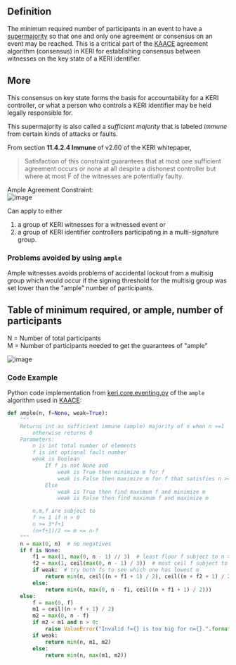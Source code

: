 ## Definition

The minimum required number of participants in an event to have a [supermajority](supermajority) so that one and only one agreement or consensus on an event may be reached. This is a critical part of the [KAACE](KAACE) agreement algorithm (consensus) in KERI for establishing consensus between witnesses on the key state of a KERI identifier. 

## More

This consensus on key state forms the basis for accountability for a KERI controller, or what a person who controls a KERI identifier may be held legally responsible for.

This supermajority is also called a _sufficient majority_ that is labeled _immune_ from certain kinds of attacks or faults. 

From section **11.4.2.4 Immune** of v2.60 of the KERI whitepaper, 
> Satisfaction of this constraint guarantees that at most one sufficient agreement occurs or none at
all despite a dishonest controller but where at most F of the witnesses are potentially faulty.

Ample Agreement Constraint:   
![image](https://github.com/WebOfTrust/WOT-terms/assets/65027257/5c8733c1-4370-420c-83f0-f6e778a6b68f)

Can apply to either

1) a group of KERI witnesses for a witnessed event or 
2) a group of KERI identifier controllers participating in a multi-signature group.

### Problems avoided by using `ample`

Ample witnesses avoids problems of accidental lockout from a multisig group which would occur if the signing threshold for the multisig group was set lower than the "ample" number of participants.

## Table of minimum required, or ample, number of participants

N = Number of total participants  
M = Number of participants needed to get the guarantees of "ample"

![image](https://github.com/WebOfTrust/WOT-terms/assets/65027257/01363aeb-7055-4413-bbc4-8f89325e703a)

### Code Example

Python code implementation from [keri.core.eventing.py](https://github.com/WebOfTrust/keripy/blob/development/src/keri/core/eventing.py) of the `ample` algorithm used in [KAACE](KAACE):

```python
def ample(n, f=None, weak=True):
    """
    Returns int as sufficient immune (ample) majority of n when n >=1
        otherwise returns 0
    Parameters:
        n is int total number of elements
        f is int optional fault number
        weak is Boolean
            If f is not None and
                weak is True then minimize m for f
                weak is False then maximize m for f that satisfies n >= 3*f+1
            Else
                weak is True then find maximum f and minimize m
                weak is False then find maximum f and maximize m

        n,m,f are subject to
        f >= 1 if n > 0
        n >= 3*f+1
        (n+f+1)/2 <= m <= n-f
    """
    n = max(0, n)  # no negatives
    if f is None:
        f1 = max(1, max(0, n - 1) // 3)  # least floor f subject to n >= 3*f+1
        f2 = max(1, ceil(max(0, n - 1) / 3))  # most ceil f subject to n >= 3*f+1
        if weak:  # try both fs to see which one has lowest m
            return min(n, ceil((n + f1 + 1) / 2), ceil((n + f2 + 1) / 2))
        else:
            return min(n, max(0, n - f1, ceil((n + f1 + 1) / 2)))
    else:
        f = max(0, f)
        m1 = ceil((n + f + 1) / 2)
        m2 = max(0, n - f)
        if m2 < m1 and n > 0:
            raise ValueError("Invalid f={} is too big for n={}.".format(f, n))
        if weak:
            return min(n, m1, m2)
        else:
            return min(n, max(m1, m2))
```

